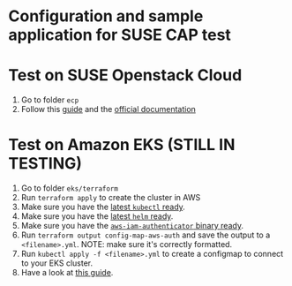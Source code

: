 # Configuration and sample application for SUSE CAP test

Test on SUSE Openstack Cloud
====
 1. Go to folder `ecp`
 2. Follow this [guide](https://github.com/SUSE/cloudfoundry/wiki/Setup-CAP-on-CaaSP-on-ECP) and the [official documentation](https://www.suse.com/documentation/cloud-application-platform-1/book_cap_deployment/data/cha_cap_install-minimal.html)

Test on Amazon EKS (**STILL IN TESTING**)
===
 1. Go to folder `eks/terraform`
 2. Run `terraform apply` to create the cluster in AWS
 3. Make sure you have the [latest `kubectl` ready](https://kubernetes.io/docs/tasks/tools/install-kubectl/).
 4. Make sure you have the [latest `helm` ready](https://github.com/helm/helm/releases).
 4. Make sure you have the [`aws-iam-authenticator` binary ready](https://github.com/kubernetes-sigs/aws-iam-authenticator).
 5. Run `terraform output config-map-aws-auth` and save the output to a `<filename>.yml`. NOTE: make sure it's correctly formatted.
 6. Run `kubectl apply -f <filename>.yml` to create a configmap to connect to your EKS cluster.
 7. Have a look at [this guide](https://github.com/SUSE/scf/wiki/Deployment-on-Amazon-EKS).
